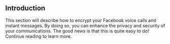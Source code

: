 
## Introduction

This section will describe how to encrypt your Facebook voice calls and instant messages. By doing so, you can enhance the privacy and security of your communications. The good news is that this is quite easy to do! Continue reading to learn more.
